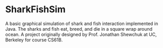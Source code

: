 # SharkFishSim
A basic graphical simulation of shark and fish interaction implemented in Java. The sharks and fish eat, breed, and die in a square wrap around ocean. A project originally designed by Prof. Jonathan Shewchuk at UC, Berkeley for course CS61B.
